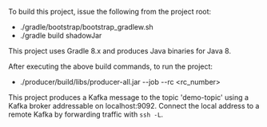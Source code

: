 To build this project, issue the following from the project root:

* ./gradle/bootstrap/bootstrap_gradlew.sh
* ./gradle build shadowJar

This project uses Gradle 8.x and produces Java binaries for Java 8.

After executing the above build commands, to run the project:

* ./producer/build/libs/producer-all.jar --job <MOCKJOB> --rc <rc_number>

This project produces a Kafka message to the topic 'demo-topic' using a Kafka broker addressable on localhost:9092. Connect the local address to a remote Kafka by forwarding traffic with `ssh -L`.

